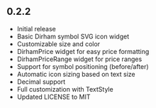 ## 0.2.2

* Initial release
* Basic Dirham symbol SVG icon widget
* Customizable size and color
* DirhamPrice widget for easy price formatting
* DirhamPriceRange widget for price ranges
* Support for symbol positioning (before/after)
* Automatic icon sizing based on text size
* Decimal support
* Full customization with TextStyle
*  Updated LICENSE to MIT